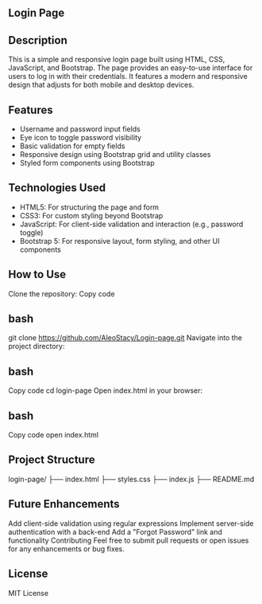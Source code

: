 ## Login Page
## Description
This is a simple and responsive login page built using HTML, CSS, JavaScript, and Bootstrap. The page provides an easy-to-use interface for users to log in with their credentials. It features a modern and responsive design that adjusts for both mobile and desktop devices.

## Features
 - Username and password input fields
 - Eye icon to toggle password visibility
 - Basic validation for empty fields
 - Responsive design using Bootstrap grid and utility classes
 - Styled form components using Bootstrap


## Technologies Used
 - HTML5: For structuring the page and form
 - CSS3: For custom styling beyond Bootstrap
 - JavaScript: For client-side validation and interaction (e.g., password toggle)
 - Bootstrap 5: For responsive layout, form styling, and other UI components
## How to Use
Clone the repository:
Copy code
## bash
git clone https://github.com/AleoStacy/Login-page.git
Navigate into the project directory:
## bash
Copy code
cd login-page
Open index.html in your browser:
## bash
Copy code
open index.html

## Project Structure

login-page/
├── index.html
├── styles.css
├── index.js
├── README.md
## Future Enhancements
Add client-side validation using regular expressions
Implement server-side authentication with a back-end
Add a "Forgot Password" link and functionality
Contributing
Feel free to submit pull requests or open issues for any enhancements or bug fixes.

## License
MIT License
